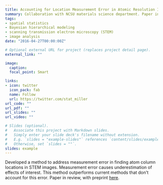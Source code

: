 ```yaml
---
title: Accounting for Location Measurement Error in Atomic Resolution Images of Crystalline Materials
summary: Collaboration with NCSU materials science department. Paper in review.
tags:
- spatial statistics
- Bayesian hierarchical modeling
- scanning transmission electron microscopy (STEM)
- image analysis
date: "2016-04-27T00:00:00Z"

# Optional external URL for project (replaces project detail page).
external_link: ""

image: 
  caption: 
  focal_point: Smart

links:
- icon: twitter
  icon_pack: fab
  name: Follow
  url: https://twitter.com/stat_miller
url_code: ""
url_pdf: ""
url_slides: ""
url_video: ""

# Slides (optional).
#   Associate this project with Markdown slides.
#   Simply enter your slide deck's filename without extension.
#   E.g. `slides = "example-slides"` references `content/slides/example-slides.md`.
#   Otherwise, set `slides = ""`.
slides: example
---
```


Developed a method to address measurement error in finding atom column locations in STEM images. Measurement error causes underestimation of effects of interest. This method outperforms current methods that don't account for this error. Paper in review, with preprint [here](https://arxiv.org/abs/1910.14195).
